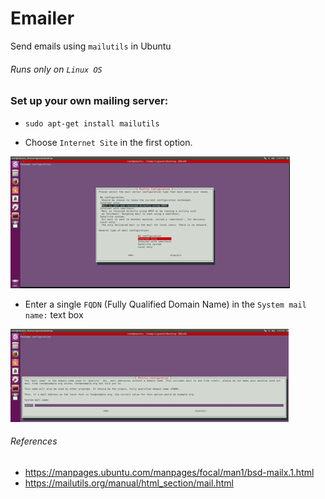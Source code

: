 # Emailer
Send emails using `mailutils` in Ubuntu

###### Runs only on `Linux OS`

### Set up your own mailing server:
- `sudo apt-get install mailutils`

- Choose `Internet Site` in the first option.

![img_3.png](img_3.png)

- Enter a single `FQDN` (Fully Qualified Domain Name) in the `System mail name:` text box

![img_4.png](img_4.png)

###### References
- https://manpages.ubuntu.com/manpages/focal/man1/bsd-mailx.1.html
- https://mailutils.org/manual/html_section/mail.html
